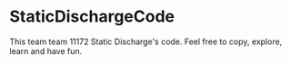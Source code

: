 # StaticDischargeCode
This team team 11172 Static Discharge's code. Feel free to copy, explore, learn and have fun.
